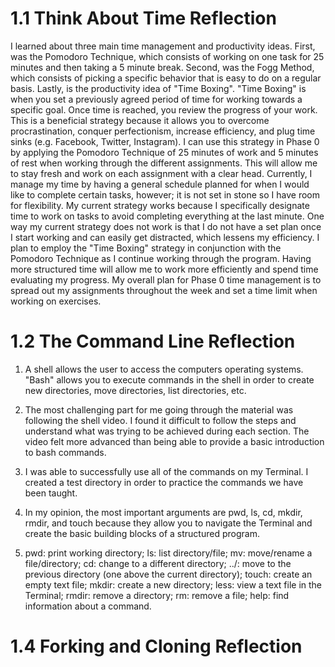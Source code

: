 # 1.1 Think About Time Reflection

I learned about three main time management and productivity ideas.  First, was the Pomodoro Technique, which consists of working on one task for 25 minutes and then taking a 5 minute break.  Second, was the Fogg Method, which consists of picking a specific behavior that is easy to do on a regular basis.  Lastly, is the productivity idea of "Time Boxing".  "Time Boxing" is when you set a previously agreed period of time for working towards a specific goal.  Once time is reached, you review the progress of your work.  This is a beneficial strategy because it allows you to overcome procrastination, conquer perfectionism, increase efficiency, and plug time sinks (e.g. Facebook, Twitter, Instagram).  I can use this strategy in Phase 0 by applying the Pomodoro Technique of 25 minutes of work and 5 minutes of rest when working through the different assignments.  This will allow me to stay fresh and work on each assignment with a clear head.  Currently, I manage my time by having a general schedule planned for when I would like to complete certain tasks, however; it is not set in stone so I have room for flexibility.  My current strategy works because I specifically designate time to work on tasks to avoid completing everything at the last minute.  One way my current strategy does not work is that I do not have a set plan once I start working and can easily get distracted, which lessens my efficiency.  I plan to employ the "Time Boxing" strategy in conjunction with the Pomodoro Technique as I continue working through the program.  Having more structured time will allow me to work more efficiently and spend time evaluating my progress.  My overall plan for Phase 0 time management is to spread out my assignments throughout the week and set a time limit when working on exercises.

# 1.2 The Command Line Reflection

1.  A shell allows the user to access the computers operating systems.  "Bash" allows you to execute commands in the shell in order to create new directories, move directories, list directories, etc.

2.  The most challenging part for me going through the material was following the shell video.  I found it difficult to follow the steps and understand what was trying to be achieved during each section.  The video felt more advanced than being able to provide a basic introduction to bash commands.

3.  I was able to successfully use all of the commands on my Terminal.  I created a test directory in order to practice the commands we have been taught.

4.  In my opinion, the most important arguments are pwd, ls, cd, mkdir, rmdir, and touch because they allow you to navigate the Terminal and create the basic building blocks of a structured program.

5.  pwd: print working directory; ls: list directory/file; mv: move/rename a file/directory; cd: change to a different directory; ../: move to the previous directory (one above the current directory); touch: create an empty text file; mkdir: create a new directory; less: view a text file in the Terminal; rmdir: remove a directory; rm: remove a file; help: find information about a command.

# 1.4 Forking and Cloning Reflection
